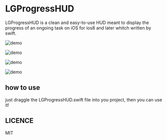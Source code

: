# LGProgressHUD
LGProgressHUD is a clean and easy-to-use HUD meant to display the progress of an ongoing task on iOS for ios8 and later whitch written by swift.

![demo](https://github.com/jamy0801/LGProgressHUD/blob/master/gif/1.gif)

![demo](https://github.com/jamy0801/LGProgressHUD/blob/master/gif/2.gif)

![demo](https://github.com/jamy0801/LGProgressHUD/blob/master/gif/3.gif)

![demo](https://github.com/jamy0801/LGProgressHUD/blob/master/gif/4.gif)

## how to use

just draggle the LGProgressHUD.swift file into you project, then you can use it!

## LICENCE

MIT
